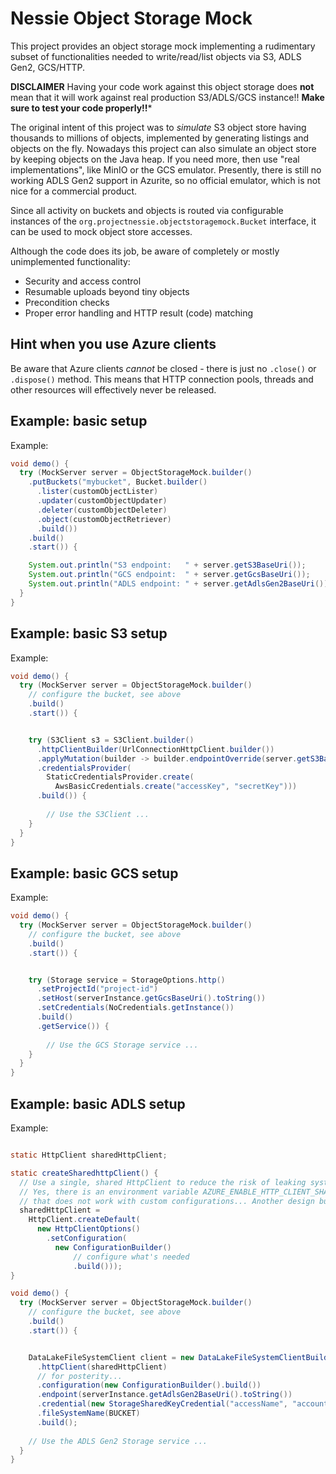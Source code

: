 # Nessie Object Storage Mock

This project provides an object storage mock implementing a rudimentary subset of functionalities needed to
write/read/list objects via S3, ADLS Gen2, GCS/HTTP.

**DISCLAIMER** Having your code work against this object storage does **not** mean that it will work against
real production S3/ADLS/GCS instance!! **Make sure to test your code properly!!***

The original intent of this project was to _simulate_ S3 object store having thousands to millions of objects,
implemented by generating listings and objects on the fly. Nowadays this project can also simulate an object
store by keeping objects on the Java heap. If you need more, then use "real implementations", like MinIO or the GCS
emulator. Presently, there is still no working ADLS Gen2 support in Azurite, so no official emulator, which is not
nice for a commercial product.

Since all activity on buckets and objects is routed via configurable instances of
the `org.projectnessie.objectstoragemock.Bucket` interface, it can be used to mock object store accesses.

Although the code does its job, be aware of completely or mostly unimplemented functionality:

* Security and access control
* Resumable uploads beyond tiny objects
* Precondition checks
* Proper error handling and HTTP result (code) matching

## Hint when you use Azure clients

Be aware that Azure clients _cannot_ be closed - there is just no `.close()` or `.dispose()` method. This means that
HTTP connection pools, threads and other resources will effectively never be released.

## Example: basic setup

Example:
```java
void demo() {
  try (MockServer server = ObjectStorageMock.builder()
    .putBuckets("mybucket", Bucket.builder()
      .lister(customObjectLister)
      .updater(customObjectUpdater)
      .deleter(customObjectDeleter)
      .object(customObjectRetriever)
      .build())
    .build()
    .start()) {

    System.out.println("S3 endpoint:   " + server.getS3BaseUri());
    System.out.println("GCS endpoint:  " + server.getGcsBaseUri());
    System.out.println("ADLS endpoint: " + server.getAdlsGen2BaseUri());
  }
}
```

## Example: basic S3 setup

Example:
```java
void demo() {
  try (MockServer server = ObjectStorageMock.builder()
    // configure the bucket, see above
    .build()
    .start()) {


    try (S3Client s3 = S3Client.builder()
      .httpClientBuilder(UrlConnectionHttpClient.builder())
      .applyMutation(builder -> builder.endpointOverride(server.getS3BaseUri()))
      .credentialsProvider(
        StaticCredentialsProvider.create(
          AwsBasicCredentials.create("accessKey", "secretKey")))
      .build()) {
    
        // Use the S3Client ...
    }
  }
}
```

## Example: basic GCS setup

Example:
```java
void demo() {
  try (MockServer server = ObjectStorageMock.builder()
    // configure the bucket, see above
    .build()
    .start()) {


    try (Storage service = StorageOptions.http()
      .setProjectId("project-id")
      .setHost(serverInstance.getGcsBaseUri().toString())
      .setCredentials(NoCredentials.getInstance())
      .build()
      .getService()) {
   
        // Use the GCS Storage service ...
    }
  }
}
```

## Example: basic ADLS setup

Example:
```java

static HttpClient sharedHttpClient;

static createSharedhttpClient() {
  // Use a single, shared HttpClient to reduce the risk of leaking system resource, threads, memory, CPU time.
  // Yes, there is an environment variable AZURE_ENABLE_HTTP_CLIENT_SHARING that you can set to "true", but
  // that does not work with custom configurations... Another design bug in the Azure client.
  sharedHttpClient =
    HttpClient.createDefault(
      new HttpClientOptions()
        .setConfiguration(
          new ConfigurationBuilder()
              // configure what's needed
              .build()));
}

void demo() {
  try (MockServer server = ObjectStorageMock.builder()
    // configure the bucket, see above
    .build()
    .start()) {


    DataLakeFileSystemClient client = new DataLakeFileSystemClientBuilder()
      .httpClient(sharedHttpClient)
      // for posterity...
      .configuration(new ConfigurationBuilder().build())
      .endpoint(serverInstance.getAdlsGen2BaseUri().toString())
      .credential(new StorageSharedKeyCredential("accessName", "accountKey"))
      .fileSystemName(BUCKET)
      .build();
   
    // Use the ADLS Gen2 Storage service ...
  }
}
```

